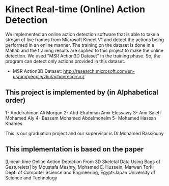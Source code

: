 # Kinect Real-time (Online) Action Detection

We implemented an online action detection software that is able to take a stream of live frames from Microsoft Kinect V1 and detect the actions being performed in an online manner. The training on the dataset is done in a Matlab and the training results are suplied to this project to make the online detection.
We used "MSR Action3D Dataset" in the training phase. So, the program can detect only actions provided in this dataset.

- MSR Action3D Dataset: http://research.microsoft.com/en-us/um/people/zliu/actionrecorsrc/

This project is implemented by (in Alphabetical order)
------------------------------------------------------
1- Abdelrahman Ali Morgan
2- Abd-Elrahman Amir Elessawy
3- Amr Saleh Mohamed Aly
4- Bassem Mohamed Abdelmoneim
5- Mohamed Hassan Khames

This is our graduation project and our supervisor is
Dr.Mohamed Bassiouny

This implementation is based on the paper
------------------------------------------
[Linear-time Online Action Detection From 3D Skeletal Data Using Bags of Gesturelets]
by Moustafa Meshry, Mohamed E. Hussein, Marwan Torki
Dept. of Computer Science and Engineering, Egypt-Japan University of Science and Technology


